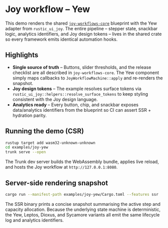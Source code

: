 # Joy workflow – Yew

This demo renders the shared [`joy-workflows-core`](../joy-workflows-core)
blueprint with the Yew adapter from `rustic_ui_joy`. The entire pipeline – stepper
state, snackbar logic, analytics identifiers, and Joy design tokens – lives in
the shared crate so every framework emits identical automation hooks.

## Highlights

- **Single source of truth** – Buttons, slider thresholds, and the release
  checklist are all described in `joy-workflows-core`. The Yew component simply
  maps callbacks to `JoyWorkflowMachine::apply` and re-renders the snapshot.
- **Joy design tokens** – The example resolves surface tokens via
  `rustic_ui_joy::helpers::resolve_surface_tokens` to keep styling consistent with the
  Joy design language.
- **Analytics ready** – Every button, chip, and snackbar exposes data/analytics
  identifiers from the blueprint so CI can assert SSR + hydration parity.

## Running the demo (CSR)

```bash
rustup target add wasm32-unknown-unknown
cd examples/joy-yew
trunk serve --open
```

The Trunk dev server builds the WebAssembly bundle, applies live reload, and
hosts the Joy workflow at `http://127.0.0.1:8080`.

## Server-side rendering snapshot

```bash
cargo run --manifest-path examples/joy-yew/Cargo.toml --features ssr
```

The SSR binary prints a concise snapshot summarising the active step and
capacity allocation. Because the underlying state machine is deterministic, the
Yew, Leptos, Dioxus, and Sycamore variants all emit the same lifecycle log and
analytics identifiers.
